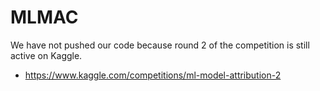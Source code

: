 # MLMAC

We have not pushed our code because round 2 of the competition is still active on Kaggle.
 - https://www.kaggle.com/competitions/ml-model-attribution-2
